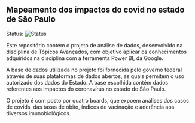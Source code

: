 ## Mapeamento dos impactos do covid no estado de São Paulo

Status: ![Status](https://img.shields.io/badge/Finished-00b300)

Este repositório contém o projeto de análise de dados, desenvolvido na disciplina de Tópicos Avançados, com objetivo aplicar os conhecimentos adquiridos na disciplina com a ferramenta Power BI, da Google.

A base de dados utilizada no projeto foi fornecida pelo governo federal através de suas plataformas de dados abertos, as quais permitem o uso autorizado dos dados do Estado. A base escolhida contém dados referentes aos impactos do coronavírus no estado de São Paulo.

O projeto é com posto por quatro boards, que expoem análises dos casos de covids, das taxas de óbito, índices de vacinação e aderência aos diversos imunobiológicos.